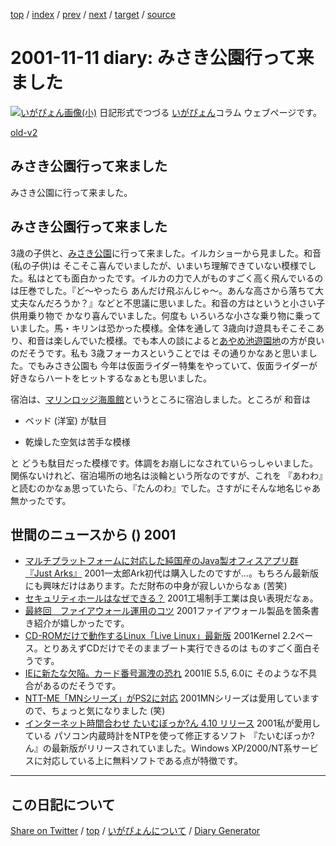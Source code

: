 [top](../index.html) 
 / [index](https://igapyon.github.io/diary/2001/index.html) 
 / [prev](https://igapyon.github.io/diary/2001/ig011109.html) 
 / [next](https://igapyon.github.io/diary/2001/ig011112.html) 
 / [target](https://igapyon.github.io/diary/2001/ig011111.html) 
 / [source](https://github.com/igapyon/diary/blob/gh-pages/2001/ig011111.html.src.md) 

2001-11-11 diary: みさき公園行って来ました
=====================================================================================================
[![いがぴょん画像(小)](https://igapyon.github.io/diary/images/iga200306s.jpg "いがぴょん")](https://igapyon.github.io/diary/memo/memoigapyon.html) 日記形式でつづる [いがぴょん](https://igapyon.github.io/diary/memo/memoigapyon.html)コラム ウェブページです。

[old-v2](ig011111-orig.html)

## みさき公園行って来ました

みさき公園に行って来ました。


## みさき公園行って来ました

3歳の子供と、[みさき公園](http://www.nankai.co.jp/misaki/)に行って来ました。イルカショーから見ました。和音(私の子供)は そこそこ喜んでいましたが、いまいち理解できていない模様でした。私はとても面白かったです。イルカの力で人がものすごく高く飛んでいるのは圧巻でした。『ど～やったら あんだけ飛ぶんじゃ～。あんな高さから落ちて大丈夫なんだろうか？』などと不思議に思いました。和音の方はというと小さい子供用乗り物で かなり喜んでいました。何度も いろいろな小さな乗り物に乗っていました。馬・キリンは恐かった模様。全体を通して 3歳向け遊具もそこそこあり、和音は楽しんでいた模様。でも本人の談によると[あやめ池遊園地](http://www.kcn.ne.jp/~ayameike/)の方が良いのだそうです。私も 3歳フォーカスということでは その通りかなあと思いました。でもみさき公園も 今年は仮面ライダー特集をやっていて、仮面ライダーが好きならハートをヒットするなぁとも思いました。

宿泊は、[マリンロッジ海風館](http://www.yso.or.jp/center/kaifukan/kaifukan.html)というところに宿泊しました。ところが 和音は 

* ベッド (洋室) が駄目
  
* 乾燥した空気は苦手な模様

と どうも駄目だった模様です。体調をお崩しになされていらっしゃいました。関係ないけれど、宿泊場所の地名は淡輪という所なのですが、これを 『あわわ』と読むのかなぁ思っていたら、『たんのわ』でした。さすがにそんな地名じゃあ無かったです。

## 世間のニュースから () 2001

* [マルチプラットフォームに対応した純国産のJava製オフィスアプリ群 『Just Arks』](http://db.ascii24.com/db/review/soft/wordproc/2001/11/08/631055-000.html)  2001一太郎Ark初代は購入したのですが…。もちろん最新版にも興味だけはあります。ただ財布の中身が寂しいからなぁ (苦笑)
* [セキュリティホールはなぜできる？](http://www.atmarkit.co.jp/fsecurity/column/sec_hole01/sec01.html)  2001工場制手工業は良い表現だなぁ。
* [最終回　ファイアウォール運用のコツ](http://www.atmarkit.co.jp/fsecurity/rensai/fw06/fw01.html)  2001ファイアウォール製品を箇条書き紹介が嬉しかったです。
* [CD-ROMだけで動作するLinux「Live Linux」最新版](http://www.zdnet.co.jp/news/bursts/0111/09/mlb.html)  2001Kernel 2.2ベース。とりあえずCDだけでそのままブート実行できるのは ものすごく面白そうです。
* [IEに新たな欠陥。カード番号漏洩の恐れ](http://www.zdnet.co.jp/news/0111/10/b_1109_05.html)  2001IE 5.5, 6.0に そのような不具合があるのだそうです。
* [NTT-ME「MNシリーズ」がPS2に対応](http://www.zdnet.co.jp/news/bursts/0111/09/ntt-me.html)  2001MNシリーズは愛用していますので、ちょっと気になりました (笑)
* [インターネット時間合わせ たいむぼっか?ん 4.10 リリース](http://www.netlaputa.ne.jp/~ayu/labo/win32/timeb/)  2001私が愛用している パソコン内蔵時計をNTPを使って修正するソフト 『たいむぼっか?ん』の最新版がリリースされていました。Windows XP/2000/NT系サービスに対応している上に無料ソフトである点が特徴です。

----------------------------------------------------------------------------------------------------

## この日記について

[Share on Twitter](https://twitter.com/intent/tweet?hashtags=igapyon%2Cdiary%2C%E3%81%84%E3%81%8C%E3%81%B4%E3%82%87%E3%82%93&text=%E3%81%BF%E3%81%95%E3%81%8D%E5%85%AC%E5%9C%92%E8%A1%8C%E3%81%A3%E3%81%A6%E6%9D%A5%E3%81%BE%E3%81%97%E3%81%9F&url=https%3A%2F%2Figapyon.github.io%2Fdiary%2F2001%2Fig011111.html) / [top](../index.html) / [いがぴょんについて](https://igapyon.github.io/diary/memo/memoigapyon.html) / [Diary Generator](https://github.com/igapyon/igapyonv3)
